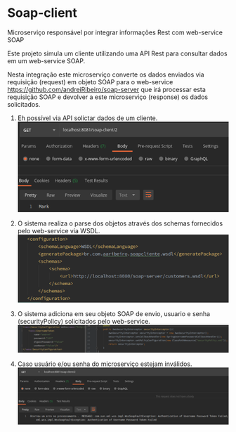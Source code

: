 # Soap-client
Microserviço responsável por integrar informações Rest com web-service SOAP

Este projeto simula um cliente utilizando uma API Rest para consultar dados em um web-service SOAP.

Nesta integração este microserviço converte os dados enviados via requisição (request) em objeto SOAP para o web-service https://github.com/andreiRibeiro/soap-server que irá processar esta requisição SOAP e devolver a este microserviço (response) os dados solicitados.

1) Eh possível via API solictar dados de um cliente.
![](src/imagens/soapClientConsulta.png)

2) O sistema realiza o parse dos objetos através dos schemas fornecidos pelo web-service via WSDL.
![](src/imagens/soapClientWsdl.png)

3) O sistema adiciona em seu objeto SOAP de envio, usuario e senha (securityPolicy) solicitados pelo web-service.
![](src/imagens/soapClientSecurity.png)

4) Caso usuário e/ou senha do microserviço estejam inválidos.
![](src/imagens/soapClientPasswd.png)


